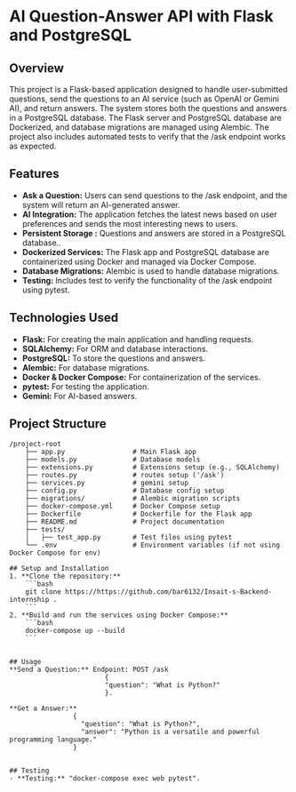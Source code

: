 
# AI Question-Answer API with Flask and PostgreSQL

## Overview
This project is a Flask-based application designed to handle user-submitted questions, send the questions to an AI service (such as OpenAI or Gemini AI), and return answers. The system stores both the questions and answers in a PostgreSQL database. The Flask server and PostgreSQL database are Dockerized, and database migrations are managed using Alembic. The project also includes automated tests to verify that the /ask endpoint works as expected.


## Features
- **Ask a Question:** Users can send questions to the /ask endpoint, and the system will return an AI-generated answer.
- **AI Integration:** The application fetches the latest news based on user preferences and sends the most interesting news to users.
- **Persistent Storage :** Questions and answers are stored in a PostgreSQL database..
- **Dockerized Services:** The Flask app and PostgreSQL database are containerized using Docker and managed via Docker Compose.
- **Database Migrations:** Alembic is used to handle database migrations.
- **Testing:** Includes test to verify the functionality of the /ask endpoint using pytest.


## Technologies Used
- **Flask:** For creating the main application and handling requests.
- **SQLAlchemy:** For ORM and database interactions.
- **PostgreSQL:** To store the questions and answers.
- **Alembic:** For database migrations.
- **Docker & Docker Compose:** For containerization of the services.
- **pytest:** For testing the application.
- **Gemini:** For AI-based answers.


## Project Structure
```
/project-root
    ├── app.py                 # Main Flask app
    ├── models.py              # Database models
    ├── extensions.py          # Extensions setup (e.g., SQLAlchemy)
    ├── routes.py              # routes setup ('/ask')
    ├── services.py            # gemini setup 
    ├── config.py              # Database config setup 
    ├── migrations/            # Alembic migration scripts
    ├── docker-compose.yml     # Docker Compose setup
    ├── Dockerfile             # Dockerfile for the Flask app
    ├── README.md              # Project documentation
    ├── tests/
    │   ├── test_app.py        # Test files using pytest
    └── .env                   # Environment variables (if not using Docker Compose for env)

## Setup and Installation
1. **Clone the repository:**
    ```bash 
	git clone https://https://github.com/bar6132/Insait-s-Backend-internship .
    ```
2. **Build and run the services using Docker Compose:**
    ```bash
    docker-compose up --build
    ```


## Usage
**Send a Question:** Endpoint: POST /ask 
                        {
                        "question": "What is Python?"
                        }. 

**Get a Answer:** 
                {
                  "question": "What is Python?",
                  "answer": "Python is a versatile and powerful programming language."
                }


## Testing
- **Testing:** "docker-compose exec web pytest".

